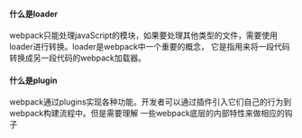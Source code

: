 #### 什么是loader
webpack只能处理javaScript的模块，如果要处理其他类型的文件，需要使用loader进行转换。loader是webpack中一个重要的概念，
它是指用来将一段代码转换成另一段代码的webpack加载器。


#### 什么是plugin
webpack通过plugins实现各种功能。开发者可以通过插件引入它们自己的行为到webpack构建流程中。但是需要理解
一些webpack底层的内部特性来做相应的钩子

